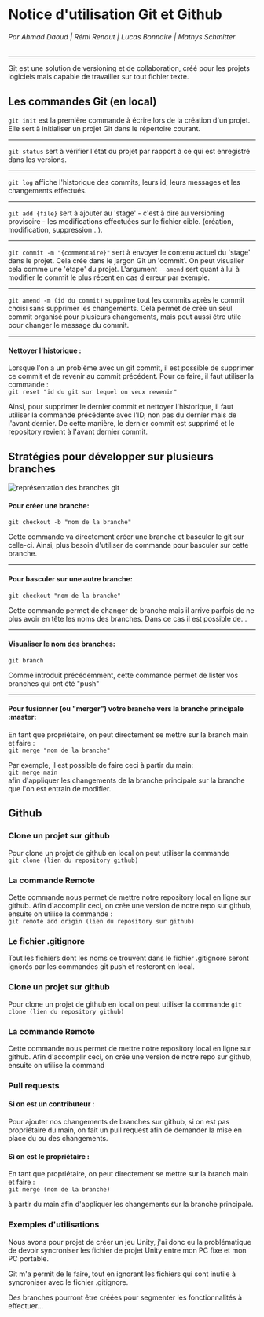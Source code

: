 # Notice d'utilisation Git et Github

###### Par Ahmad Daoud | Rémi Renaut | Lucas Bonnaire | Mathys Schmitter
---


Git est une solution de versioning et de collaboration, créé pour les projets logiciels mais capable de travailler sur tout fichier texte.

## Les commandes Git (en local)

```git init``` est la première commande à écrire lors de la création d'un projet. Elle sert à initialiser un projet Git dans le répertoire courant.

---

```git status``` sert à vérifier l'état du projet par rapport à ce qui est enregistré dans les versions.

---

```git log``` affiche l'historique des commits, leurs id, leurs messages et les changements effectués.

---

```git add {file}``` sert à ajouter au 'stage' - c'est à dire au versioning provisoire - les modifications effectuées sur le fichier cible. (création, modification, suppression...).

---

```git commit -m "{commentaire}"``` sert à envoyer le contenu actuel du 'stage' dans le projet. Cela crée dans le jargon Git un 'commit'. On peut visualier cela comme une 'étape' du projet.
L'argument ```--amend``` sert quant à lui à modifier le commit le plus récent en cas d'erreur par exemple.

---

```git amend -m (id du commit)``` supprime tout les commits après le commit choisi sans supprimer les changements. Cela permet de crée un seul commit organisé pour plusieurs changements, mais peut aussi être utile pour changer le message du commit.


---

#### Nettoyer l'historique :
Lorsque l'on a un problème avec un git commit, il est possible de supprimer ce commit et de revenir au commit précédent. Pour ce faire, il faut utiliser la commande :\
```git reset "id du git sur lequel on veux revenir"```

Ainsi, pour supprimer le dernier commit et nettoyer l'historique, il faut utiliser la commande précédente avec l'ID, non pas du dernier mais de l'avant dernier. De cette manière, le dernier commit est supprimé et le repository revient à l'avant dernier commit.


## Stratégies pour développer sur plusieurs branches

![représentation des branches git](git-branches-merge.png)

#### Pour créer une branche:
```git checkout -b "nom de la branche"```


Cette commande va directement créer une branche et basculer le git sur celle-ci. Ainsi, plus besoin d'utiliser de commande pour basculer sur cette branche.

----

#### Pour basculer sur une autre branche: 
```git checkout "nom de la branche"```

Cette commande permet de changer de branche mais il arrive parfois de ne plus avoir en tête les noms des branches. Dans ce cas il est possible de...

----

#### Visualiser le nom des branches: 
```git branch```

Comme introduit précédemment, cette commande permet de lister vos branches qui ont été "push"

----

#### Pour fusionner (ou "merger") votre branche vers la branche principale :master:
En tant que propriétaire, on peut directement se mettre sur la branch main et faire :\
```git merge "nom de la branche"```

Par exemple, il est possible de faire ceci à partir du main:\
```git merge main```\
afin d'appliquer les changements de la branche principale sur la branche que l'on est entrain de modifier.






## Github 
### Clone un projet sur github

Pour clone un projet de github en local on peut utiliser la commande \
```git clone (lien du repository github)```


### La commande Remote 
Cette commande nous permet de mettre notre repository local en ligne sur github.
Afin d'accomplir ceci, on crée une version de notre repo sur github, ensuite on utilise la commande : \
```git remote add origin (lien du repository sur github)```


### Le fichier .gitignore
Tout les fichiers dont les noms ce trouvent dans le fichier .gitignore seront ignorés par les commandes git push et resteront en local. 


### Clone un projet sur github

Pour clone un projet de github en local on peut utiliser la commande
```git clone (lien du repository github)```

### La commande Remote 
Cette commande nous permet de mettre notre repository local en ligne sur github.
Afin d'accomplir ceci, on crée une version de notre repo sur github, ensuite on utilise la command

### Pull requests

#### Si on est un contributeur : 
Pour ajouter nos changements de branches sur github, si on est pas propriétaire du main, on fait un pull request afin de demander la mise en place du ou des changements.  
 

#### Si on est le propriétaire : 
En tant que propriétaire, on peut directement se mettre sur la branch main et faire : \
```git merge (nom de la branche)```

à partir du main afin d'appliquer les changements sur la branche principale.


### Exemples d'utilisations

Nous avons pour projet de créer un jeu Unity, j'ai donc eu la problématique de devoir syncroniser les fichier de projet Unity entre mon PC fixe et mon PC portable.

Git m'a permit de le faire, tout en ignorant les fichiers qui sont inutile à syncroniser avec le fichier .gitignore. 

Des branches pourront être créées pour segmenter les fonctionnalités à effectuer...

